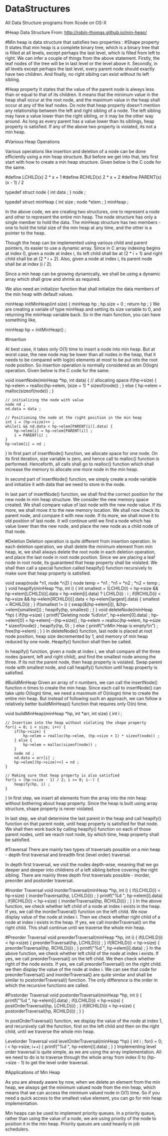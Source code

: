 # DataStructures
All Data Structure programs from Xcode on OS-X

#Heap Data Structure
From: http://robin-thomas.github.io/min-heap/

#Min heap is data structure that satisfies two properties :
#Shape property
It states that min heap is a complete binary tree, which is a binary tree that is filled at all levels, except perhaps the last level, which is filled from left to right.
We can infer a couple of things from the above statement. Firstly, the leaf nodes of the tree will be in last level or the level above it. Secondly, in all levels except perhaps the last level, every parent node should exactly have two children. And finally, no right sibilng can exist without its left sibling.

#Heap property
It states that the value of the parent node is always less than or equal to that of its children.
It means that the minimum value in the heap shall occur at the root node, and the maximum value in the heap shall occur at any of the leaf nodes. Do note that heap property doesn't mention any relationship between the left and right sibling of a node. The left sibling may have a value lower than the right sibling, or it may be the other way around. As long as every parent has a value lower than its siblings, heap property is satisfied.
If any of the above two property is violated, its not a min heap.

#Various Heap Operations

Various operations like insertion and deletion of a node can be done efficiently using a min heap structure. But before we get into that, lets first start with how to create a min heap structure. Given below is the C code for the same.

#define LCHILD(x) 2 * x + 1
#define RCHILD(x) 2 * x + 2
#define PARENT(x) (x - 1) / 2

typedef struct node {
    int data ;
} node ;

typedef struct minHeap {
    int size ;
    node *elem ;
} minHeap ;

In the above code, we are creating two structures, one to represent a node and other to represent the entire min heap. The node structure has only a single member to hold the data. The minHeap structure has two members - one to hold the total size of the min heap at any time, and the other is a pointer to the heap.

Though the heap can be implemented using various child and parent pointers, its easier to use a dynamic array. Since in C array indexing begins at index 0, given a node at index i, its left child shall be at (2 * i + 1) and right child shall be at (2 * i + 2). Also, given a node at index i, its parent node shall be at index (i / 2).

Since a min heap can be growing dynamically, we shall be using a dynamic array which shall grow and shrink as required.

We also need an initializor function that shall initialize the data members of the min heap with default values.

minHeap initMinHeap(int size) {
    minHeap hp ;
    hp.size = 0 ;
    return hp ;
}
We are creating a variale of type minHeap and setting its size variable to 0, and returning the minHeap variable back. So in the main function, you can have something like,

minHeap hp = initMinHeap() ;

#Insertion

At best case, it takes only O(1) time to insert a node into min heap. But at worst case, the new node may be lower than all nodes in the heap, that it needs to be compared with log(n) elements at most to be put into the root node position. So insertion operation is normally considered as an O(logn) operation. Given below is the C code for the same.

void insertNode(minHeap *hp, int data) {
    // allocating space
    if(hp->size) {
        hp->elem = realloc(hp->elem, (size + 1) * sizeof(node)) ;
    } else {
        hp->elem = malloc(sizeof(node)) ;
    }

    // initializing the node with value
    node nd ;
    nd.data = data ;

    // Positioning the node at the right position in the min heap
    int i = (hp->size)++ ;
    while(i && nd.data < hp->elem[PARENT(i)].data) {
        hp->elem[i] = hp->elem[PARENT(i)] ;
        i = PARENT(i) ;
    }
    hp->elem[i] = nd ;
}
In first part of insertNode() function, we allocate space for one node. On its first iteration, size variable is zero, and hence call to malloc() function is performed. Henceforth, all calls shall go to realloc() function which shall increase the memory to allocate one more node in the min heap.

In second part of insertNode() function, we simply create a node variable and initialize it with data that we need to store in the node.

In last part of insertNode() function, we shall find the correct position for the new node in min heap structure. We consider the new memory space created. We shall compare value of last node with the new node value. If its more, we shall move it to the new memory location. We shall now check its parent node, and compare it with new node. If its more, we shall move it to old position of last node. It will continue until we find a node which has value lower than the new node, and place the new node as a child node of that node.

#Deletion
Deletion operation is quite different from insertion operation. In each deletion operation, we shall delete the minimum element from min heap, ie, we shall always delete the root node in each deletion operation, and place the last node in root node position. Since we are placing a leaf node in root node, its guaranteed that heap property shall be violated. We shall then call a special function called heapify() function recursively to make sure that heap property is satisfied.

void swap(node *n1, node *n2) {
    node temp = *n1 ;
    *n1 = *n2 ;
    *n2 = temp ;
}
void heapify(minHeap *hp, int i) {
    int smallest = (LCHILD(i) < hp->size && hp->elem[LCHILD(i)].data < hp->elem[i].data) ? LCHILD(i) : i ;
    if(RCHILD(i) < hp->size && hp->elem[RCHILD(i)].data < hp->elem[largest].data) {
        smallest = RCHILD(i) ;
    }
    if(smallest != i) {
        swap(&(hp->elem[i]), &(hp->elem[smallest])) ;
        heapify(hp, smallest) ;
    }
}
void deleteNode(minHeap *hp) {
    if(hp->size) {
        printf("Deleting node %d\n\n", hp->elem[0].data) ;
        hp->elem[0] = hp->elem[--(hp->size)] ;
        hp->elem = realloc(hp->elem, hp->size * sizeof(node)) ;
        heapify(hp, 0) ;
    } else {
        printf("\nMin Heap is empty!\n") ;
        free(hp->elem) ;
    }
}
In deleteNode() function, last node is placed at root node position, heap size decremented by 1, and memory of min heap reduced by one node. Heapify() function shall then be called.

In heapify() function, given a node at index i, we shall compare all the three nodes (parent, left and right child), and find the smallest node among the three. If its not the parent node, then heap property is violated. Swap parent node with smallest node, and call heapify() function until heap property is satisfied.

#BuildMinHeap
Given an array of n numbers, we can call the insertNode() function n times to create the min heap. Since each call to insertNode() can take upto O(logn) time, we need a maximum of O(nlogn) time to create the entire min heap. But instead of following such an approach, we can follow a relatively better buildMinHeap() function that requires only O(n) time.

void buildMinHeap(minHeap *hp, int *arr, int size) {
    int i ;

    // Insertion into the heap without violating the shape property
    for(i = 0; i < size; i++) {
        if(hp->size) {
            hp->elem = realloc(hp->elem, (hp->size + 1) * sizeof(node)) ;
        } else {
            hp->elem = malloc(sizeof(node)) ;
        }
        node nd ;
        nd.data = arr[i] ;
        hp->elem[(hp->size)++] = nd ;
    }

    // Making sure that heap property is also satisfied
    for(i = (hp->size - 1) / 2; i >= 0; i--) {
        heapify(hp, i) ;
    }
}
In first step, we insert all elements from the array into the min heap without bothering about heap property. Since the heap is built using array structure, shape property is never violated.

In last step, we shall determine the last parent in the heap and call heapify() function on that parent node, until heap property is satisfied for that node. We shall then work back by calling heapify() function on each of those parent nodes, until we reach root node, by which time, heap property shall be satisfied.

#Traversal
There are mainly two types of traversals possible on a min heap - depth first traversal and breadth first (level order) traversal.

In depth first traversal, we visit the nodes depth-wise, meaning that we go deeper and deeper into childrens of a left sibling before covering the right sibling. There are mainly three depth first traversals possible - inorder, preorder and postorder traversal.

#Inorder Traversal
void inorderTraversal(minHeap *hp, int i) {
    if(LCHILD(i) < hp->size) {
        inorderTraversal(hp, LCHILD(i)) ;
    }
    printf("%d ", hp->elem[i].data) ;
    if(RCHILD(i) < hp->size) {
        inorderTraversal(hp, RCHILD(i)) ;
    }
}
In the above function, we check whether left child of a node at index i exists in the heap. If yes, we call the inorderTraveral() function on the left child. We now display value of the node at index i. Then we check whether right child of a node at index i exists in the heap. If yes, we call inorderTraversal() on the right child. This shall continue until we traverse the whole min heap.

#Preorder Traversal
void preorderTraversal(minHeap *hp, int i) {
    if(LCHILD(i) < hp->size) {
        preorderTraversal(hp, LCHILD(i)) ;
    }
    if(RCHILD(i) < hp->size) {
        preorderTraversal(hp, RCHILD(i)) ;
    }
    printf("%d ", hp->elem[i].data) ;
}
In the above function, we check whether left child of the node at index i exists. If yes, we call preorderTraversal() on the left child. We then check whether right of the node exists. If yes, we call preorderTraversal() on the right child. we then display the value of the node at index i. We can see that code for preorderTraversal() and inorderTraversal() are quite similar and shall be similar to postorderTraversal() function. The only difference is the order in which the recursive functions are called.

#Postorder Traversal
void postorderTraversal(minHeap *hp, int i) {
    printf("%d ", hp->elem[i].data) ;
    if(LCHILD(i) < hp->size) {
        postOrderTraversal(hp, LCHILD(i)) ;
    }
    if(RCHILD(i) < hp->size) {
        postorderTraversal(hp, RCHILD(i)) ;
    }
}

In postOrderTraversal() function, we display the value of the node at index 1, and recursively call the function, first on the left child and then on the right child, until we traverse the whole min heap.

Levelorder Traversal
void levelOrderTraversal(minHeap *hp) {
    int i ;
    for(i = 0; i < hp->size; i++) {
        printf("%d ", hp->elem[i].data) ;
    }
}
Implementing level order traversal is quite simple, as we are using the array implementation. All we need to do is to traverse through the whole array from index 0 to (hp->size - 1) to get the level order traversal.

#Applications of Min Heap

As you are already aware by now, when we delete an element from the min heap, we always get the minimum valued node from the min heap, which means that we can access the minimum valued node in O(1) time. So if you need a quick access to the smallest value element, you can go for min heap implementation.

Min heaps can be used to implement priority queues. In a priority queue, rather than using the value of a node, we are using priority of the node to position it in the min heap. Priority queues are used heavily in job schedulers.
